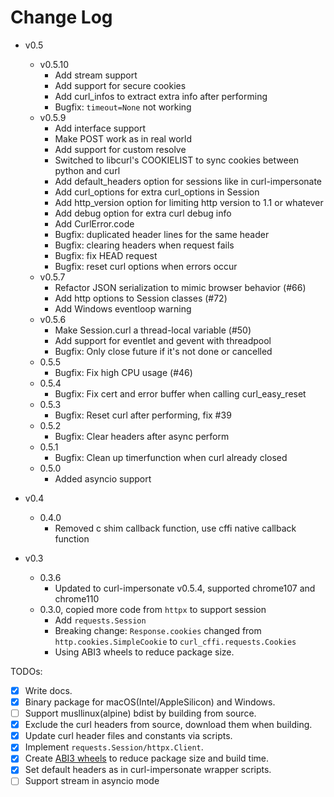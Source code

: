 # Change Log

- v0.5
    - v0.5.10
        - Add stream support
        - Add support for secure cookies
        - Add curl_infos to extract extra info after performing
        - Bugfix: `timeout=None` not working
    - v0.5.9
        - Add interface support
        - Make POST work as in real world
        - Add support for custom resolve
        - Switched to libcurl's COOKIELIST to sync cookies between python and curl
        - Add default_headers option for sessions like in curl-impersonate
        - Add curl_options for extra curl_options in Session
        - Add http_version option for limiting http version to 1.1 or whatever
        - Add debug option for extra curl debug info
        - Add CurlError.code
        - Bugfix: duplicated header lines for the same header
        - Bugfix: clearing headers when request fails
        - Bugfix: fix HEAD request
        - Bugfix: reset curl options when errors occur
    - v0.5.7
        - Refactor JSON serialization to mimic browser behavior (#66)
        - Add http options to Session classes (#72)
        - Add Windows eventloop warning
    - v0.5.6
        - Make Session.curl a thread-local variable (#50)
        - Add support for eventlet and gevent with threadpool
        - Bugfix: Only close future if it's not done or cancelled
    - 0.5.5
        - Bugfix: Fix high CPU usage (#46)
    - 0.5.4
        - Bugfix: Fix cert and error buffer when calling curl_easy_reset
    - 0.5.3
        - Bugfix: Reset curl after performing, fix #39
    - 0.5.2
        - Bugfix: Clear headers after async perform
    - 0.5.1
        - Bugfix: Clean up timerfunction when curl already closed
    - 0.5.0
        - Added asyncio support

- v0.4
    - 0.4.0
        - Removed c shim callback function, use cffi native callback function

- v0.3
    - 0.3.6
        - Updated to curl-impersonate v0.5.4, supported chrome107 and chrome110
    - 0.3.0, copied more code from `httpx` to support session
        - Add `requests.Session`
        - Breaking change: `Response.cookies` changed from `http.cookies.SimpleCookie` to `curl_cffi.requests.Cookies`
        - Using ABI3 wheels to reduce package size.

TODOs:

- [x] Write docs.
- [x] Binary package for macOS(Intel/AppleSilicon) and Windows.
- [ ] Support musllinux(alpine) bdist by building from source.
- [x] Exclude the curl headers from source, download them when building.
- [x] Update curl header files and constants via scripts.
- [x] Implement `requests.Session/httpx.Client`.
- [x] Create [ABI3 wheels](https://cibuildwheel.readthedocs.io/en/stable/faq/#abi3) to reduce package size and build time.
- [x] Set default headers as in curl-impersonate wrapper scripts.
- [ ] Support stream in asyncio mode
    <!--use loop.call_soon(q.put_nowait), wait for headers, then let user iter over content -->
